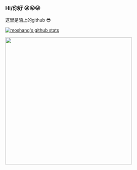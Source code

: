 ### Hi/你好 😜😜😜

这里是陌上的github 😎

<!--
**FairyWorld/FairyWorld** is a ✨ _special_ ✨ repository because its `README.md` (this file) appears on your GitHub profile.

Here are some ideas to get you started:

- 🔭 I’m currently working on ...
- 🌱 I’m currently learning ...
- 👯 I’m looking to collaborate on ...
- 🤔 I’m looking for help with ...
- 💬 Ask me about ...
- 📫 How to reach me: ...
- 😄 Pronouns: ...
- ⚡ Fun fact: ...
-->

[![moshang's github stats](https://github-readme-stats.vercel.app/api?username=moshang-xc)](https://github.com/moshang-xc/ 'Moshang的信息')

<img src="https://badges.toozhao.com/badges/01ESFMPQTDJC8WMVTC2249DSNZ/green.svg" width=400/>
